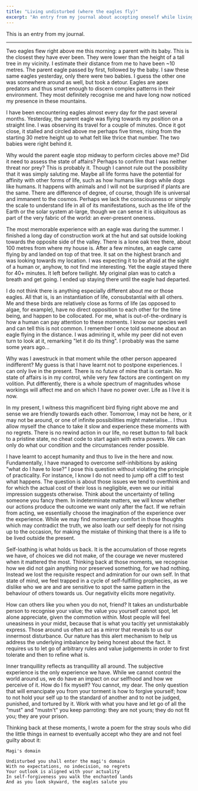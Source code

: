 ```yaml
---
title: "Living undisturbed (where the eagles fly)"
excerpt: "An entry from my journal about accepting oneself while living in the present."
---
```


This is an entry from my journal.

* * *

Two eagles flew right above me this morning: a parent with its baby.
This is the closest they have ever been. They were lower than the
height of a tall tree in my vicinity. I estimate their distance from
me to have been ~10 metres. The parent eagle passed by first, followed
by the baby. I saw these same eagles yesterday, only there were two
babies. I guess the other one was somewhere around as well, but took a
detour. Eagles are apex predators and thus smart enough to discern
complex patterns in their environment. They most definitely recognise
me and have long now noticed my presence in these mountains.

I have been encountering eagles almost every day for the past several
months. Yesterday, the parent eagle was flying towards my position on
a straight line. I was observing its travel for a couple of minutes.
Once it got close, it stalled and circled above me perhaps five times,
rising from the starting 30 metre height up to what felt like thrice
that number. The two babies were right behind it.

Why would the parent eagle stop midway to perform circles above me?
Did it need to assess the state of affairs? Perhaps to confirm that I
was neither threat nor prey? This is probably it. Though I cannot rule
out the possibility that it was simply saluting me. Maybe all life
forms have the potential for affinity with other forms of life, such
as how humans like dogs while dogs like humans. It happens with
animals and I will not be surprised if plants are the same. There are
difference of degree, of course, though life is universal and immanent
to the cosmos. Perhaps we lack the consciousness or simply the scale
to understand life in all of its manifestations, such as the life of
the Earth or the solar system at-large, though we can sense it is
ubiquitous as part of the very fabric of the world: an ever-present
oneness.

The most memorable experience with an eagle was during the summer. I
finished a long day of construction work at the hut and sat outside
looking towards the opposite side of the valley. There is a lone oak
tree there, about 100 metres from where my house is. After a few
minutes, an eagle came flying by and landed on top of that tree. It
sat on the highest branch and was looking towards my location. I was
expecting it to be afraid at the sight of a human or, anyhow, to not
find me interesting. Yet the eagle stayed there for 40+ minutes. It
left before twilight. My original plan was to catch a breath and get
going. I ended up staying there until the eagle had departed.

I do not think there is anything especially different about me or
those eagles. All that is, is an instantiation of life, consubstantial
with all others. Me and these birds are relatively close as forms of
life (as opposed to algae, for example), have no direct opposition to
each other for the time being, and happen to be collocated. For me,
what is out-of-the-ordinary is how a human can pay attention to these
moments. I know our species well and can tell this is not common. I
remember I once told someone about an eagle flying in the distance. I
was admiring it, while my peer did not even turn to look at it,
remarking "let it do its thing". I probably was the same some years
ago...

Why was I awestruck in that moment while the other person appeared
indifferent? My guess is that I have learnt not to postpone
experiences. I can only live in the present. There is no future of
mine that is certain. No state of affairs is in my control, while very
few factors are contingent on my volition. Put differently, there is a
whole spectrum of magnitudes whose workings will affect me and on
which I have no power over. Life as I live it is now.

In my present, I witness this magnificent bird flying right above me
and sense we are friendly towards each other. Tomorrow, I may not be
here, or it may not be around, or one of infinite possibilities might
materialise... I thus allow myself the chance to take it slow and
experience these moments with no regrets. There is no rewind action in
our life, no reset button to fall back to a pristine state, no cheat
code to start again with extra powers. We can only do what our
condition and the circumstances render possible.

I have learnt to accept humanity and thus to live in the here and now.
Fundamentally, I have managed to overcome self-inhibitions by asking
"what do I have to lose?" I pose this question without violating the
principle of practicality. For instance, I know I do not need to jump
off a cliff to test what happens. The question is about those issues
we tend to overthink and for which the actual cost of their loss is
negligible, even we our initial impression suggests otherwise. Think
about the uncertainty of telling someone you fancy them. In
indeterminate matters, we will know whether our actions produce the
outcome we want only after the fact. If we refrain from acting, we
essentially choose the imagination of the experience over the
experience. While we may find momentary comfort in those thoughts
which may contradict the truth, we also loath our self deeply for not
rising up to the occasion, for making the mistake of thinking that
there is a life to be lived outside the present.

Self-loathing is what holds us back. It is the accumulation of those
regrets we have, of choices we did not make, of the courage we never
mustered when it mattered the most. Thinking back at those moments, we
recognise how we did not gain anything nor preserved something, for we
had nothing. Instead we lost the requisite respect and admiration for
our own self. In that state of mind, we feel trapped in a cycle of
self-fulfilling prophecies, as we dislike who we are and are sensitive
to spot the same pattern in the behaviour of others towards us. Our
negativity elicits more negativity.

How can others like you when you do not, friend? It takes an
undisturbable person to recognise your value; the value you yourself
cannot spot, let alone appreciate, given the commotion within. Most
people will feel uneasiness in your midst, because that is what you
tacitly yet unmistakably express. Those around us often act as a
mirror that reveals to us our innermost disturbance. Our nature has
this alert mechanism to help us address the underlying imbalance by
being honest about the fact. It requires us to let go of arbitrary
rules and value judgements in order to first tolerate and then to
refine what is.

Inner tranquillity reflects as tranquillity all around. The subjective
experience is the only experience we have. While we cannot control the
world around us, we do have an impact on our selfhood and how we
perceive of it. How do I fix myself? You cannot, my dear. The only
question that will emancipate you from your torment is how to forgive
yourself; how to not hold your self up to the standard of another and
to not be judged, punished, and tortured by it. Work with what you
have and let go of all the "must" and "mustn't" you keep parroting:
they are not yours; they do not fit you; they are your prison.

Thinking back at these moments, I wrote a poem for the stray souls who
did the little things in earnest to eventually accept who they are and
not feel guilty about it:

```
Magi's domain

Undisturbed you shall enter the magi's domain
With no expectations, no indecision, no regrets
Your outlook is aligned with your actuality
In self-forgiveness you walk the enchanted lands
And as you look skyward, the eagles salute you
```
